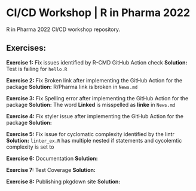 # CI/CD Workshop | R in Pharma 2022

R in Pharma 2022 CI/CD workshop repository.


## Exercises:

**Exercise 1:** Fix issues identified by R-CMD GitHub Action check
**Solution:** Test is failing for `hello.R`

**Exercise 2:** Fix Broken link after implementing the GitHub Action for the package
**Solution:** R/Pharma link is broken in `News.md`

**Exercise 3:** Fix Spelling error after implementing the GitHub Action for the package
**Solution:** The word **Linked** is misspelled as **linke** in `News.md`

**Exercise 4:** Fix styler issue after implementing the GitHub Action for the package
**Solution:**  

**Exercise 5:** Fix issue for cyclomatic complexity identified by the lintr
**Solution:** `linter_ex.R` has multiple nested if statements and cycolemtic complexity is set to

**Exercise 6:**  Documentation
**Solution:** 

**Exercise 7:**  Test Coverage
**Solution:** 

**Exercise 8:**  Publishing pkgdown site
**Solution:** 



